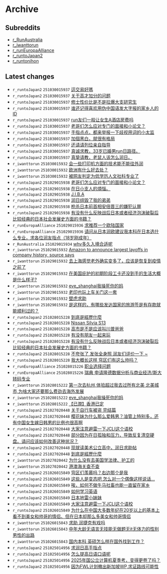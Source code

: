 # Archive

## Subreddits

- [r_RunAustralia](r_RunAustralia/index.md)
- [r_iwanttorun](r_iwanttorun/index.md)
- [r_runEuropaAlliance](r_runEuropaAlliance/index.md)
- [r_runtoJapan2](r_runtoJapan2/index.md)
- [r_runtonihon](r_runtonihon/index.md)

## Latest changes

- `r_runtoJapan2` `251030015937` [這交易好嗎](posts/r_runtoJapan2/251029173825_1ojb3n3.md)
- `r_runtoJapan2` `251030015937` [关于高才加分的问题](posts/r_runtoJapan2/251029022157_1oisu75.md)
- `r_runtoJapan2` `251030015937` [修士性价比是不是拉爆大支研究生](posts/r_runtoJapan2/251029135703_1oj58bz.md)
- `r_runtoJapan2` `251030015937` [谁还记得喜欢用伪中国语发大字报的家乡人的ID](posts/r_runtoJapan2/251029093521_1oj007s.md)
- `r_runtoJapan2` `251030015937` [run友们一般让女生A酒店房费吗](posts/r_runtoJapan2/251029074818_1oiyew6.md)
- `r_runtoJapan2` `251030015937` [老哥们怎么应对专门的面接和小论文？](posts/r_runtoJapan2/251028235614_1oipnxa.md)
- `r_runtoJapan2` `251030015937` [手指点点，都来举报一下歧视用词的小太监](posts/r_runtoJapan2/251029234412_1ojkibl.md)
- `r_runtoJapan2` `251030015937` [加個黑白，就很有格局](posts/r_runtoJapan2/251029191628_1ojdrf7.md)
- `r_runtoJapan2` `251030015937` [还请请列位亲自指导](posts/r_runtoJapan2/251029071530_1oixxub.md)
- `r_runtoJapan2` `251030015937` [真诚求教，33岁已婚男run日路径。](posts/r_runtoJapan2/251029235722_1ojktbq.md)
- `r_runtoJapan2` `251030015937` [真挚请教，老鼠人该怎么润日。](posts/r_runtoJapan2/251029035058_1oiulvg.md)
- `r_iwanttorun` `251030015932` [会一些打印机方面的技术能不能往外润](posts/r_iwanttorun/251029123029_1oj37sd.md)
- `r_iwanttorun` `251030015932` [欧洲有什么好去处？](posts/r_iwanttorun/251029185448_1ojd6dm.md)
- `r_iwanttorun` `251030015932` [被网友判定为低学历人文社科专业了](posts/r_iwanttorun/251029215324_1ojhtlq.md)
- `r_runtoJapan2` `251029015938` [老哥们怎么应对专门的面接和小论文？](posts/r_runtoJapan2/251028235614_1oipnxa.md)
- `r_runtoJapan2` `251029015938` [在日小支人的煩惱。](posts/r_runtoJapan2/251028113337_1oi6vxb.md)
- `r_runtoJapan2` `251029015938` [J.I.B.A](posts/r_runtoJapan2/251028233649_1oip7kw.md)
- `r_runtoJapan2` `251029015938` [润日组毁了我的弟弟](posts/r_runtoJapan2/251028155137_1oid2gs.md)
- `r_runtoJapan2` `251029015938` [枪杀日本前首相安倍晋三的嫌犯认罪](posts/r_runtoJapan2/251028115920_1oi7dvz.md)
- `r_runtoJapan2` `251029015938` [有没有什么反映战后日本或者经济泡沫破裂后比较经典的日本社会发展史方面的书籍？](posts/r_runtoJapan2/251027170737_1ohk5nx.md)
- `r_runEuropaAlliance` `251029015936` [求推荐一个欧陆国家](posts/r_runEuropaAlliance/251028190005_1oii5m5.md)
- `r_runEuropaAlliance` `251029015936` [请问从日本润欧建议我本科在日本选什么专业，求各位润友指点（18岁刚成年）](posts/r_runEuropaAlliance/251028072212_1oi2yj5.md)
- `r_RunAustralia` `251029015934` [whv多久入境合适呢](posts/r_RunAustralia/251028133606_1oi9jsp.md)
- `r_iwanttorun` `251029015932` [Amazon to announce largest layoffs in company history, source says](posts/r_iwanttorun/251028172609_1oifn63.md)
- `r_iwanttorun` `251029015932` [去上海感觉老外确实变多了，应该是恢复到疫情之前了](posts/r_iwanttorun/251028130528_1oi8u3f.md)
- `r_iwanttorun` `251029015932` [在美国庇护的初期阶段工卡还没到手的生活大概是什么样子?](posts/r_iwanttorun/251028130645_1oi8v33.md)
- `r_iwanttorun` `251029015932` [eve_shanghai我操死你的妈](posts/r_iwanttorun/251028003832_1ohvmld.md)
- `r_iwanttorun` `251029015932` [老印也玩上车关门这一套](posts/r_iwanttorun/251028102129_1oi5lg5.md)
- `r_iwanttorun` `251029015932` [壁虎求助](posts/r_iwanttorun/251028114358_1oi72zc.md)
- `r_iwanttorun` `251029015932` [是这样的，有哪些发达国家的旅游签是有存款就能顺利过的？](posts/r_iwanttorun/251028022934_1ohxzzo.md)
- `r_runtoJapan2` `251028015228` [到底是經歷什麼](posts/r_runtoJapan2/251026221848_1ogxp1y.md)
- `r_runtoJapan2` `251028015228` [Nissan Silvia S13](posts/r_runtoJapan2/251027141130_1ohfgq2.md)
- `r_runtoJapan2` `251028015228` [高市是不是应该叫川普爸爸](posts/r_runtoJapan2/251028000419_1ohuw1f.md)
- `r_runtoJapan2` `251028015228` [有没有朋友一起来玩](posts/r_runtoJapan2/251027061237_1oh701b.md)
- `r_runtoJapan2` `251028015228` [有没有什么反映战后日本或者经济泡沫破裂后比较经典的日本社会发展史方面的书籍？](posts/r_runtoJapan2/251027170737_1ohk5nx.md)
- `r_runtoJapan2` `251028015228` [不夸张了 发张全身照 润友们评价一下 ~](posts/r_runtoJapan2/251027153152_1ohhkqs.md)
- `r_runtoJapan2` `251028015228` [我大概长这样 穹区们有这么帅吗？](posts/r_runtoJapan2/251027110913_1ohbijj.md)
- `r_runEuropaAlliance` `251028015226` [职业选择问题](posts/r_runEuropaAlliance/251026064622_1ogdsie.md)
- `r_runEuropaAlliance` `251028015226` [瑞典 申请隆德数据分析与商业经济/斯大 转码专业](posts/r_runEuropaAlliance/251027034831_1oh4l8p.md)
- `r_iwanttorun` `251028015222` [第一次去杭州,体验超过我去过所有北美 北美城市,为啥大家还要那么费劲去海外发展](posts/r_iwanttorun/251027162455_1ohj03w.md)
- `r_iwanttorun` `251028015222` [eve_shanghai我操死你的妈](posts/r_iwanttorun/251028003832_1ohvmld.md)
- `r_iwanttorun` `251028015222` [【已潤】香港已定](posts/r_iwanttorun/251027125014_1ohdiun.md)
- `r_runtoJapan2` `251027020448` [关于自行车被盗 完结篇](posts/r_runtoJapan2/251026173122_1ogqjx2.md)
- `r_runtoJapan2` `251027020448` [樱花妹为什么那么爱韩男？油管上特别多，还有中国女生嫁日韩男的比例也很高啊](posts/r_runtoJapan2/251026060208_1ogd3c6.md)
- `r_runtoJapan2` `251027020448` [大家注意避雷一下JCLI这个语校](posts/r_runtoJapan2/251026010520_1og7rt1.md)
- `r_runtoJapan2` `251027020448` [部分因为在日孤独和压力，导致反复清空硬盘。请问应该如何改善这种状况？](posts/r_runtoJapan2/251026121611_1ogj5c5.md)
- `r_runtoJapan2` `251027020448` [现就读美术公立高中，润日求助帖](posts/r_runtoJapan2/251026052546_1ogcibg.md)
- `r_runtoJapan2` `251027020448` [到底是經歷什麼](posts/r_runtoJapan2/251026221848_1ogxp1y.md)
- `r_iwanttorun` `251027020442` [为什么没有去美国学法律、护工的](posts/r_iwanttorun/251026054245_1ogcsa1.md)
- `r_iwanttorun` `251027020442` [港澳海关查不查](posts/r_iwanttorun/251026165312_1ogplax.md)
- `r_runtoJapan2` `251026015849` [穹区们羡慕吗？右边那个是我](posts/r_runtoJapan2/251025160004_1ofv5px.md)
- `r_runtoJapan2` `251026015849` [这些人是变态吧 怎么对一个偶像这样说话...](posts/r_runtoJapan2/251025154616_1ofutly.md)
- `r_runtoJapan2` `251026015849` [唉，如何不做牛马社畜也能一直留在家乡](posts/r_runtoJapan2/251025224013_1og4s8f.md)
- `r_runtoJapan2` `251026015849` [如何学习英语](posts/r_runtoJapan2/251024184925_1of60t9.md)
- `r_runtoJapan2` `251026015849` [日本地雷小妹妹](posts/r_runtoJapan2/251026003842_1og797n.md)
- `r_runtoJapan2` `251026015849` [大家注意避雷一下JCLI这个语校](posts/r_runtoJapan2/251026010520_1og7rt1.md)
- `r_runtoJapan2` `251026015849` [为什么在中国大多数年纪在20岁以上的基本上看不到美女和帅哥的情侣、但在日本却那么多美女和帅哥情侣](posts/r_runtoJapan2/251025133719_1ofrr4o.md)
- `r_iwanttorun` `251026015843` [求助 润捷克有戏吗](posts/r_iwanttorun/251025145859_1oftnkj.md)
- `r_iwanttorun` `251026015843` [中年大龄无语言无技能无做题无it无体力的性别男性的出路](posts/r_iwanttorun/251025020157_1offrqc.md)
- `r_iwanttorun` `251026015843` [国内本科 英硕怎么样在国外找到工作？](posts/r_iwanttorun/251025195533_1og0znq.md)
- `r_runtoJapan2` `251025014956` [求润日高手指点](posts/r_runtoJapan2/251022173815_1odezex.md)
- `r_runtoJapan2` `251025014956` [怎么提高日语口语呢](posts/r_runtoJapan2/251024134427_1oey570.md)
- `r_runtoJapan2` `251025014956` [2025年国公立计算机夏季考，变得更卷了吗？](posts/r_runtoJapan2/251024115505_1oevp3g.md)
- `r_runtoJapan2` `251025014956` [因为FWL计划撤出新加坡WP,求证路线可能性](posts/r_runtoJapan2/251023064442_1odw8q9.md)
